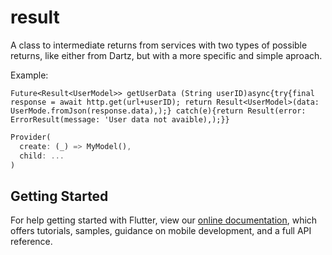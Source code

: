 # result

A class to intermediate returns from services with two types of possible returns, like either from Dartz, but with a more specific and simple aproach.

Example:

`Future<Result<UserModel>> getUserData (String userID)async{try{final response = await http.get(url+userID); return Result<UserModel>(data: UserMode.fromJson(response.data),);} catch(e){return Result(error: ErrorResult(message: 'User data not avaible),);}}`

```dart
Provider(
  create: (_) => MyModel(),
  child: ...
)
```

## Getting Started

For help getting started with Flutter, view our
[online documentation](https://flutter.dev/docs), which offers tutorials,
samples, guidance on mobile development, and a full API reference.

